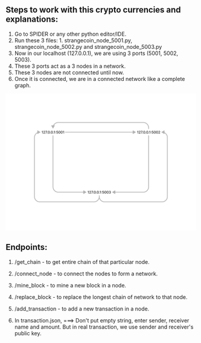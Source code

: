 ## Steps to work with this crypto currencies and explanations:
1. Go to SPIDER or any other python editor/IDE.
2. Run these 3 files: 1. strangecoin_node_5001.py, strangecoin_node_5002.py and strangecoin_node_5003.py
3. Now in our localhost (127.0.0.1), we are using 3 ports (5001, 5002, 5003).
4. These 3 ports act as a 3 nodes in a network.
5. These 3 nodes are not connected until now.
6. Once it is connected, we are in a connected network like a complete graph.

![crypto-network.png](./images/crypto-network.png)

## Endpoints:
1. /get_chain - to get entire chain of that particular node.
2. /connect_node - to connect the nodes to form a network.
3. /mine_block - to mine a new block in a node.
4. /replace_block - to replace the longest chain of network to that node.
5. /add_transaction - to add a new transaction in a node.

1. In transaction.json,
===> Don't put empty string, enter sender, receiver name and amount. But in real transaction, we use sender and receiver's public key.
